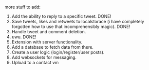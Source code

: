 more stuff to add: 
1. Add the ability to reply to a specific tweet. DONE!
2. Save tweets, likes and retweets to localstorace (i have completely forgotten how to use that incomprehensibly magic). DONE!
3. Handle tweet and comment deletion.
4. uwu. DONE!
5. Extension with server functionality. 
6. Add a database to fetch data from there.
7. Create a user logic (login/register/user posts).
8. Add websockets for messaging.
9. Upload to a contact vm

